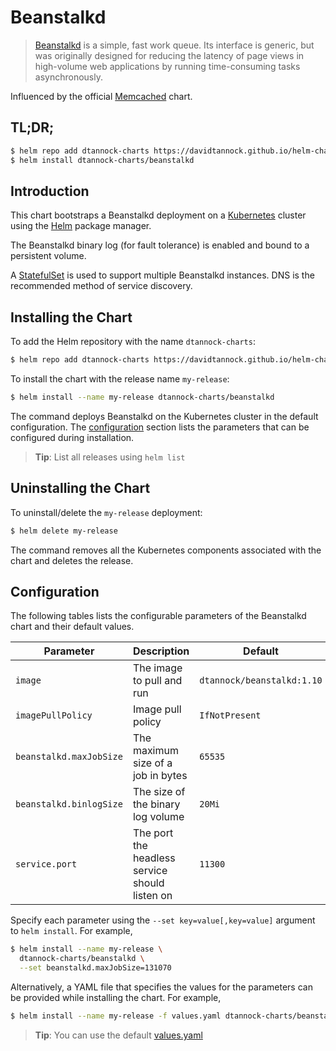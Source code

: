 # Beanstalkd

> [Beanstalkd](http://kr.github.io/beanstalkd/) is a simple, fast work queue. Its interface is generic, but was originally designed for reducing the latency of page views in high-volume web applications by running time-consuming tasks asynchronously.

Influenced by the official [Memcached](https://github.com/kubernetes/charts/tree/master/stable/memcached) chart.

## TL;DR;

```bash
$ helm repo add dtannock-charts https://davidtannock.github.io/helm-charts/
$ helm install dtannock-charts/beanstalkd
```
## Introduction

This chart bootstraps a Beanstalkd deployment on a [Kubernetes](http://kubernetes.io) cluster using the [Helm](https://helm.sh) package manager.

The Beanstalkd binary log (for fault tolerance) is enabled and bound to a persistent volume.

A [StatefulSet](https://kubernetes.io/docs/tutorials/stateful-application/basic-stateful-set/) is used to support multiple Beanstalkd instances. DNS is the recommended method of service discovery.

## Installing the Chart

To add the Helm repository with the name `dtannock-charts`:

```bash
$ helm repo add dtannock-charts https://davidtannock.github.io/helm-charts/
```

To install the chart with the release name `my-release`:

```bash
$ helm install --name my-release dtannock-charts/beanstalkd
```

The command deploys Beanstalkd on the Kubernetes cluster in the default configuration. The [configuration](#configuration) section lists the parameters that can be configured during installation.

> **Tip**: List all releases using `helm list`

## Uninstalling the Chart

To uninstall/delete the `my-release` deployment:

```bash
$ helm delete my-release
```

The command removes all the Kubernetes components associated with the chart and deletes the release.

## Configuration

The following tables lists the configurable parameters of the Beanstalkd chart and their default values.

|      Parameter          |                  Description                   |           Default          |
|-------------------------|------------------------------------------------|----------------------------|
| `image`                 | The image to pull and run                      | `dtannock/beanstalkd:1.10` |
| `imagePullPolicy`       | Image pull policy                              | `IfNotPresent`             |
| `beanstalkd.maxJobSize` | The maximum size of a job in bytes             | `65535`                    |
| `beanstalkd.binlogSize` | The size of the binary log volume              | `20Mi`                     |
| `service.port`          | The port the headless service should listen on | `11300`                    |

Specify each parameter using the `--set key=value[,key=value]` argument to `helm install`. For example,

```bash
$ helm install --name my-release \
  dtannock-charts/beanstalkd \
  --set beanstalkd.maxJobSize=131070
```

Alternatively, a YAML file that specifies the values for the parameters can be provided while installing the chart. For example,

```bash
$ helm install --name my-release -f values.yaml dtannock-charts/beanstalkd
```

> **Tip**: You can use the default [values.yaml](values.yaml)

